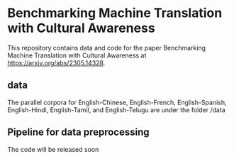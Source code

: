 # Benchmarking Machine Translation with Cultural Awareness

This repository contains data and code for the paper Benchmarking Machine Translation with Cultural Awareness at https://arxiv.org/abs/2305.14328.

## data
The parallel corpora for English-Chinese, English-French, English-Spanish, English-Hindi, English-Tamil, and English-Telugu are under the folder /data

## Pipeline for data preprocessing
The code will be released soon
